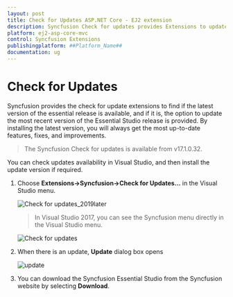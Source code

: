 ```yaml
---
layout: post
title: Check for Updates ASP.NET Core - EJ2 extension
description: Syncfusion Check for updates provides Extensions to update the most recent version of the Essential Studio release.
platform: ej2-asp-core-mvc
control: Syncfusion Extensions
publishingplatform: ##Platform_Name##
documentation: ug
---
```


# Check for Updates

Syncfusion provides the check for update extensions to find if the latest version of the essential release is available, and if it is, the option to update the most recent version of the Essential Studio release is provided. By installing the latest version, you will always get the most up-to-date features, fixes, and improvements.

> The Syncfusion Check for updates is available from v17.1.0.32.

You can check updates availability in Visual Studio, and then install the update version if required.

1. Choose **Extensions->Syncfusion->Check for Updates…** in the Visual Studio menu.

    ![Check for updates_2019later](images/check-for-updates_latest.png)

    > In Visual Studio 2017, you can see the Syncfusion menu directly in the Visual Studio menu.

    ![Check for updates](images/check-for-updates.png)

2. When there is an update, **Update** dialog box opens

    ![update](images/update.png)

3. You can download the Syncfusion Essential Studio from the Syncfusion website by selecting **Download**.